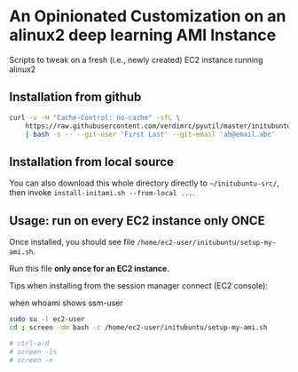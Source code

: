 # An Opinionated Customization on an alinux2 deep learning AMI Instance

Scripts to tweak on a fresh (i.e., newly created) EC2 instance running alinux2

## Installation from github

```bash
curl -v -H "Cache-Control: no-cache" -sfL \
    https://raw.githubusercontent.com/verdimrc/pyutil/master/initubuntu/install-initami.sh \
    | bash -s -- --git-user 'First Last' --git-email 'ab@email.abc'
```

## Installation from local source

You can also download this whole directory directly to `~/initubuntu-src/`,
then invoke `install-initami.sh --from-local ...`.

## Usage: run on every EC2 instance only ONCE

Once installed, you should see file `/home/ec2-user/initubuntu/setup-my-ami.sh`.

Run this file **only once for an EC2 instance**.

Tips when installing from the session manager connect (EC2 console):

when whoami shows ssm-user

```bash
sudo su -l ec2-user
cd ; screen -dm bash -c /home/ec2-user/initubuntu/setup-my-ami.sh

# ctrl-a-d
# screen -ls
# screen -x
```
